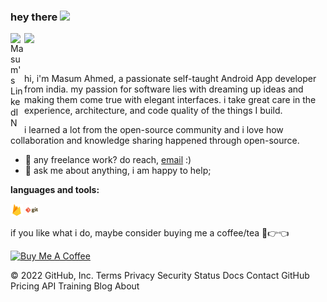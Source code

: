 

   
### hey there <img src="https://media.giphy.com/media/hvRJCLFzcasrR4ia7z/giphy.gif" width="25px">

<a href="https://www.linkedin.com/in/ndroidguy/">
  <img align="left" alt="Masum's LinkedIN" width="22px" src="https://raw.githubusercontent.com/peterthehan/peterthehan/master/assets/linkedin.svg" />
</a>

![](https://visitor-badge.glitch.me/badge?page_id=codermasum.codermasum)

<br />

hi, i'm Masum Ahmed, a passionate self-taught Android App developer from india. my passion for software lies with dreaming up ideas and making them come true with elegant interfaces. i take great care in the experience, architecture, and code quality of the things I build.

 i learned a lot from the open-source community and i love how collaboration and knowledge sharing happened through open-source.



  
- 💼 any freelance work? do reach, [email](mailto:droidmasum@gmail.com) :)
- 💬 ask me about anything, i am happy to help;

**languages and tools:**  

<code><img height="20" src="https://raw.githubusercontent.com/github/explore/80688e429a7d4ef2fca1e82350fe8e3517d3494d/topics/firebase/firebase.png"></code>
<code><img height="20" src="https://raw.githubusercontent.com/github/explore/80688e429a7d4ef2fca1e82350fe8e3517d3494d/topics/git/git.png"></code>


<!--END_SECTION:waka-->

if you like what i do, maybe consider buying me a coffee/tea 🥺👉👈

<a href="https://www.paypal.me/droidmasum" target="_blank"><img src="https://cdn.buymeacoffee.com/buttons/v2/default-red.png" alt="Buy Me A Coffee" width="150" ></a>







© 2022 GitHub, Inc.
Terms
Privacy
Security
Status
Docs
Contact GitHub
Pricing
API
Training
Blog
About

